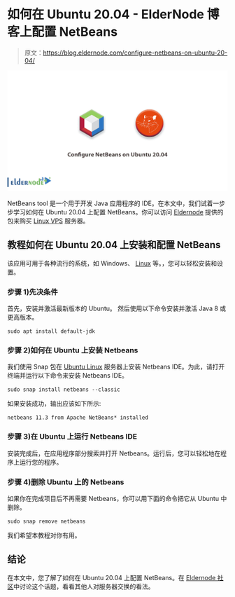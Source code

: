 # 如何在 Ubuntu 20.04 - ElderNode 博客上配置 NetBeans

> 原文：<https://blog.eldernode.com/configure-netbeans-on-ubuntu-20-04/>

![How to Configure NetBeans on Ubuntu 20.04](img/f8e014f2ee8d77503e0c9259b329092f.png)

NetBeans tool 是一个用于开发 Java 应用程序的 IDE。在本文中，我们试着一步步学习如何在 Ubuntu 20.04 上配置 NetBeans。你可以访问 [Eldernode](https://eldernode.com/) 提供的包来购买 [Linux VPS](https://eldernode.com/linux-vps/) 服务器。

## 教程如何在 Ubuntu 20.04 上安装和配置 NetBeans

该应用可用于各种流行的系统，如 Windows、 [Linux](https://blog.eldernode.com/tag/linux/) 等。，您可以轻松安装和设置。

### 步骤 1)先决条件

首先，安装并激活最新版本的 Ubuntu。
然后使用以下命令安装并激活 Java 8 或更高版本。

```
sudo apt install default-jdk 
```

### 步骤 2)如何在 Ubuntu 上安装 Netbeans

我们使用 Snap 包在 [Ubuntu Linux](https://eldernode.com/ubuntu-vps/) 服务器上安装 Netbeans IDE。为此，请打开终端并运行以下命令来安装 Netbeans IDE。

```
sudo snap install netbeans --classic 
```

如果安装成功，输出应该如下所示:

```
netbeans 11.3 from Apache NetBeans* installed 
```

### 步骤 3)在 Ubuntu 上运行 Netbeans IDE

安装完成后，在应用程序部分搜索并打开 Netbeans。运行后，您可以轻松地在程序上运行您的程序。

### 步骤 4)删除 Ubuntu 上的 Netbeans

如果你在完成项目后不再需要 Netbeans，你可以用下面的命令把它从 Ubuntu 中删除。

```
sudo snap remove netbeans 
```

我们希望本教程对你有用。

## 结论

在本文中，您了解了如何在 Ubuntu 20.04 上配置 NetBeans。在 [Eldernode 社区](https://community.eldernode.com/)中讨论这个话题，看看其他人对服务器交换的看法。